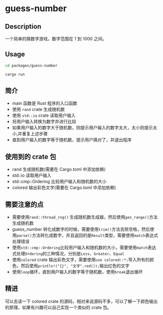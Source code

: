 # guess-number

## Description

一个简单的猜数字游戏，数字范围在 1 到 1000 之间。

## Usage

```bash
cd packages/guess-number

cargo run
```

## 简介

- main 函数是 Rust 程序的入口函数
- 使用 `rand` crate 生成随机数
- 使用 `std::io` crate 读取用户输入
- 将用户输入转换为数字并进行比较
- 如果用户输入的数字大于随机数，则提示用户输入的数字太大，太小则提示太小,并重复上述步骤
- 直到用户输入的数字等于随机数，提示用户猜对了，并退出程序

## 使用到的 crate 包

- rand 生成随机数(需要在 Cargo.toml 中添加依赖)
- std::io 读取用户输入
- std::cmp::Ordering 比较用户输入和随机数的大小
- colored 输出彩色文字(需要在 Cargo.toml 中添加依赖)

## 需要注意的点

- 需要使用`rand::thread_rng()` 生成随机数生成器，然后使用`gen_range()`方法生成随机数
- guess_number 转化成数字的时候，需要使用`trim()`方法去除空格，然后使用`parse()`方法转化成数字，并且返回的是`Result`类型，需要使用`match`表达式处理错误
- 使用`std::cmp::Ordering`比较用户输入和随机数的大小，需要使用`match`表达式处理`Ordering`的三种情况，分别是`Less`、`Greater`、`Equal`
- 使用`colored` crate 输出彩色文字，需要使用`use colored::*;`导入所有的颜色，然后使用`println!("{}", "文字".red());`输出红色的文字
- 使用`loop`循环，直到用户输入的数字等于随机数，使用`break`退出循环

## 精进

可以去读一下 colored crate 的源码，相对来说源码不多，可以了解一下颜色输出的原理，如果有兴趣可以自己实现一个类似的 crate 包。